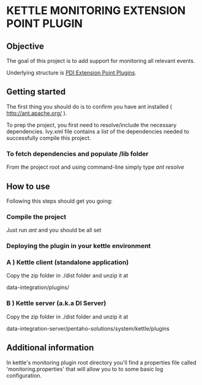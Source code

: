 KETTLE MONITORING EXTENSION POINT PLUGIN
========================================

Objective
---------

The goal of this project is to add support for monitoring all relevant events.

Underlying structure is [PDI Extension Point Plugins](http://wiki.pentaho.com/display/EAI/PDI+Extension+Point+Plugins). 


Getting started
---------------

The first thing you should do is to confirm you have ant installed ( http://ant.apache.org/ ).

To prep the project, you first need to resolve/include the necessary dependencies.
Ivy.xml file contains a list of the dependencies needed to successfully compile this project.

### To fetch dependencies and populate /lib folder 

From the project root and using command-line simply type *ant resolve*


How to use
----------

Following this steps should get you going:

### Compile the project

Just run *ant* and you should be all set


### Deploying the plugin in your kettle environment

### A ) Kettle client (standalone application)

Copy the zip folder in ./dist folder and unzip it at 

data-integration/plugins/ 


### B ) Kettle server (a.k.a DI Server)

Copy the zip folder in ./dist folder and unzip it at 

data-integration-server/pentaho-solutions/system/kettle/plugins


Additional information
----------------------

In kettle's monitoring plugin root directory you'll find a properties file 
called 'monitoring.properties'  that will allow you to to some basic log configuration.
